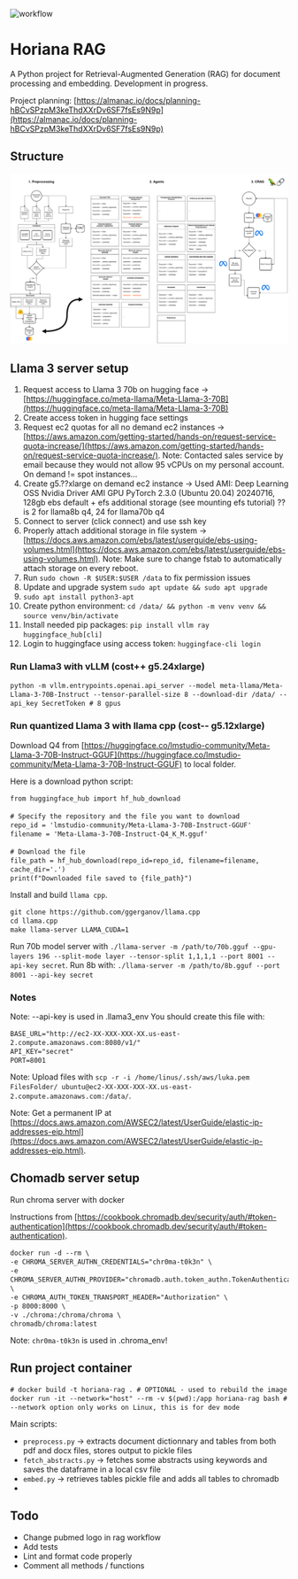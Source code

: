 ![workflow](https://github.com/lukalafaye/horiana-rag/actions/workflows/python-app.yml/badge.svg)

# Horiana RAG

A Python project for Retrieval-Augmented Generation (RAG) for document processing and embedding.
Development in progress.

Project planning: [https://almanac.io/docs/planning-hBCvSPzpM3keThdXXrDv6SF7fsEs9N9p](https://almanac.io/docs/planning-hBCvSPzpM3keThdXXrDv6SF7fsEs9N9p)

## Structure

![draw.io](rag-workflow.drawio.png)

## Llama 3 server setup

1. Request access to Llama 3 70b on hugging face → [https://huggingface.co/meta-llama/Meta-Llama-3-70B](https://huggingface.co/meta-llama/Meta-Llama-3-70B)
2. Create access token in hugging face settings
3. Request ec2 quotas for all no demand ec2 instances -> [https://aws.amazon.com/getting-started/hands-on/request-service-quota-increase/](https://aws.amazon.com/getting-started/hands-on/request-service-quota-increase/). Note: Contacted sales service by email because they would not allow 95 vCPUs on my personal account. On demand != spot instances...
4. Create g5.??xlarge on demand ec2 instance -> Used AMI: Deep Learning OSS Nvidia Driver AMI GPU PyTorch 2.3.0 (Ubuntu 20.04) 20240716, 128gb ebs default + efs additional storage (see mounting efs tutorial)
?? is 2 for llama8b q4, 24 for llama70b q4
5. Connect to server (click connect) and use ssh key
6. Properly attach additional storage in file system -> [https://docs.aws.amazon.com/ebs/latest/userguide/ebs-using-volumes.html](https://docs.aws.amazon.com/ebs/latest/userguide/ebs-using-volumes.html). Note: Make sure to change fstab to automatically attach storage on every reboot.
7. Run `sudo chown -R $USER:$USER /data` to fix permission issues
8. Update and upgrade system `sudo apt update && sudo apt upgrade`
9. `sudo apt install python3-apt` 
10. Create python environment: `cd /data/ && python -m venv venv && source venv/bin/activate` 
11. Install needed pip packages: `pip install vllm ray huggingface_hub[cli]`
12. Login to huggingface using access token: `huggingface-cli login`

### Run Llama3 with vLLM (cost++ g5.24xlarge)

```
python -m vllm.entrypoints.openai.api_server --model meta-llama/Meta-Llama-3-70B-Instruct --tensor-parallel-size 8 --download-dir /data/ --api_key SecretToken # 8 gpus
```

### Run quantized Llama 3 with llama cpp (cost-- g5.12xlarge)

Download Q4 from [https://huggingface.co/lmstudio-community/Meta-Llama-3-70B-Instruct-GGUF](https://huggingface.co/lmstudio-community/Meta-Llama-3-70B-Instruct-GGUF) to local folder.

Here is a download python script:

```
from huggingface_hub import hf_hub_download

# Specify the repository and the file you want to download
repo_id = 'lmstudio-community/Meta-Llama-3-70B-Instruct-GGUF'
filename = 'Meta-Llama-3-70B-Instruct-Q4_K_M.gguf'

# Download the file
file_path = hf_hub_download(repo_id=repo_id, filename=filename, cache_dir='.')
print(f"Downloaded file saved to {file_path}")
```

Install and build `llama cpp`.

```
git clone https://github.com/ggerganov/llama.cpp
cd llama.cpp
make llama-server LLAMA_CUDA=1
```

Run 70b model server with `./llama-server -m /path/to/70b.gguf --gpu-layers 196 --split-mode layer --tensor-split 1,1,1,1 --port 8001 --api-key secret`.
Run 8b with: `./llama-server -m /path/to/8b.gguf --port 8001 --api-key secret`

### Notes

Note: --api-key is used in .llama3_env
You should create this file with:

```
BASE_URL="http://ec2-XX-XXX-XXX-XX.us-east-2.compute.amazonaws.com:8080/v1/"
API_KEY="secret"
PORT=8001
```

Note: Upload files with `scp -r -i /home/linus/.ssh/aws/luka.pem FilesFolder/ ubuntu@ec2-XX-XXX-XXX-XX.us-east-2.compute.amazonaws.com:/data/`.

Note: Get a permanent IP at [https://docs.aws.amazon.com/AWSEC2/latest/UserGuide/elastic-ip-addresses-eip.html](https://docs.aws.amazon.com/AWSEC2/latest/UserGuide/elastic-ip-addresses-eip.html).

## Chomadb server setup

Run chroma server with docker

Instructions from [https://cookbook.chromadb.dev/security/auth/#token-authentication](https://cookbook.chromadb.dev/security/auth/#token-authentication).

```
docker run -d --rm \
-e CHROMA_SERVER_AUTHN_CREDENTIALS="chr0ma-t0k3n" \
-e CHROMA_SERVER_AUTHN_PROVIDER="chromadb.auth.token_authn.TokenAuthenticationServerProvider" \
-e CHROMA_AUTH_TOKEN_TRANSPORT_HEADER="Authorization" \
-p 8000:8000 \
-v ./chroma:/chroma/chroma \
chromadb/chroma:latest
```

Note: `chr0ma-t0k3n` is used in .chroma_env!

## Run project container

```
# docker build -t horiana-rag . # OPTIONAL - used to rebuild the image
docker run -it --network="host" --rm -v $(pwd):/app horiana-rag bash # --network option only works on Linux, this is for dev mode
```

Main scripts:

- `preprocess.py` -> extracts document dictionnary and tables from both pdf and docx files, stores output to pickle files
- `fetch_abstracts.py` -> fetches some abstracts using keywords and saves the dataframe in a local csv file
- `embed.py` -> retrieves tables pickle file and adds all tables to chromadb 
- 

## Todo 

- Change pubmed logo in rag workflow
- Add tests
- Lint and format code properly
- Comment all methods / functions